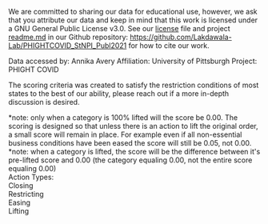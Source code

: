 We are committed to sharing our data for educational use, however, we ask that you attribute our data and keep in mind that this work is licensed under a GNU General Public License v3.0. See our [license](https://github.com/Lakdawala-Lab/PHIGHTCOVID_StNPI_Publ2021/blob/main/LICENSE) file and project [readme.md](https://github.com/Lakdawala-Lab/PHIGHTCOVID_StNPI_Publ2021/blob/main/README.md) in our Github repository: https://github.com/Lakdawala-Lab/PHIGHTCOVID_StNPI_Publ2021 for how to cite our work. 

Data accessed by: Annika Avery
Affiliation: University of Pittsburgh
Project: PHIGHT COVID

The scoring criteria was created to satisfy the restriction conditions of most states to the best of our ability, please reach out if a more in-depth discussion is desired.

*note: only when a category is 100% lifted will the score be 0.00. The scoring is designed so that unless there is an action to lift the original order, a small score will remain in place. For example even if all non-essential business conditions have been eased the score will still be 0.05, not 0.00.								
*note: when a category is lifted, the score will be the difference between it's pre-lifted score and 0.00 (the category equaling 0.00, not the entire score equaling 0.00)								
Action Types:								
Closing								
Restricting								
Easing								
Lifting								